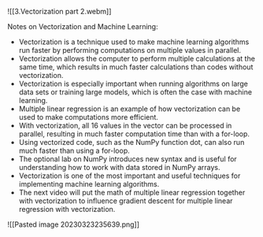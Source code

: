 ![[3.Vectorization part 2.webm]]

Notes on Vectorization and Machine Learning:

-   Vectorization is a technique used to make machine learning algorithms run faster by performing computations on multiple values in parallel.
-   Vectorization allows the computer to perform multiple calculations at the same time, which results in much faster calculations than codes without vectorization.
-   Vectorization is especially important when running algorithms on large data sets or training large models, which is often the case with machine learning.
-   Multiple linear regression is an example of how vectorization can be used to make computations more efficient.
-   With vectorization, all 16 values in the vector can be processed in parallel, resulting in much faster computation time than with a for-loop.
-   Using vectorized code, such as the NumPy function dot, can also run much faster than using a for-loop.
-   The optional lab on NumPy introduces new syntax and is useful for understanding how to work with data stored in NumPy arrays.
-   Vectorization is one of the most important and useful techniques for implementing machine learning algorithms.
-   The next video will put the math of multiple linear regression together with vectorization to influence gradient descent for multiple linear regression with vectorization.

![[Pasted image 20230323235639.png]]
